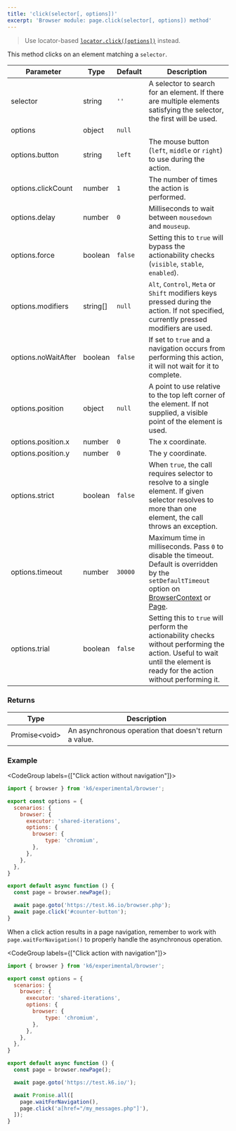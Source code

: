 ```yaml
---
title: 'click(selector[, options])'
excerpt: 'Browser module: page.click(selector[, options]) method'
---
```


<Blockquote mod="warning" title="">

Use locator-based [`locator.click([options])`](/javascript-api/k6-experimental/browser/locator/click/) instead.

</Blockquote>

This method clicks on an element matching a `selector`.

<TableWithNestedRows>

| Parameter           | Type     | Default | Description                                                                                                                                                                                                                           |
|---------------------|----------|---------|---------------------------------------------------------------------------------------------------------------------------------------------------------------------------------------------------------------------------------------|
| selector            | string   | `''`    |  A selector to search for an element. If there are multiple elements satisfying the selector, the first will be used.                                                                                                                 |
| options             | object   | `null`  |                                                                                                                                                                                              |
| options.button      | string   | `left`  | The mouse button (`left`, `middle` or `right`) to use during the action.                                                                                                                                                              |
| options.clickCount  | number   | `1`     | The number of times the action is performed.                                                                                                                                                                                          |
| options.delay       | number   | `0`     | Milliseconds to wait between `mousedown` and `mouseup`.                                                                                                                                                                               |
| options.force       | boolean  | `false` | Setting this to `true` will bypass the actionability checks (`visible`, `stable`, `enabled`).                                                                                                                                         |
| options.modifiers   | string[] | `null`  | `Alt`, `Control`, `Meta` or `Shift` modifiers keys pressed during the action. If not specified, currently pressed modifiers are used.                                                                                                 |
| options.noWaitAfter | boolean  | `false` | If set to `true` and a navigation occurs from performing this action, it will not wait for it to complete.                                                                                                                            |
| options.position    | object   | `null`  | A point to use relative to the top left corner of the element. If not supplied, a visible point of the element is used.                                                                                                               |
| options.position.x  | number   | `0`     | The x coordinate.                                                                                                                                                                                                                     |
| options.position.y  | number   | `0`     | The y coordinate.                                                                                                                                                                                                                     |
| options.strict      | boolean  | `false` | When `true`, the call requires selector to resolve to a single element. If given selector resolves to more than one element, the call throws an exception.                                                                            |
| options.timeout     | number   | `30000` | Maximum time in milliseconds. Pass `0` to disable the timeout. Default is overridden by the `setDefaultTimeout` option on [BrowserContext](/javascript-api/k6-experimental/browser/browsercontext/) or [Page](/javascript-api/k6-experimental/browser/page/). |
| options.trial       | boolean  | `false` | Setting this to `true` will perform the actionability checks without performing the action. Useful to wait until the element is ready for the action without performing it.                                                           |

</TableWithNestedRows>

### Returns

| Type                 | Description                                                                                     |
| ----                 | -----------                                                                                     |
| Promise&lt;void&gt;              | An asynchronous operation that doesn't return a value.                                          |

### Example

<CodeGroup labels={["Click action without navigation"]}>

```javascript
import { browser } from 'k6/experimental/browser';

export const options = {
  scenarios: {
    browser: {
      executor: 'shared-iterations',
      options: {
        browser: {
            type: 'chromium',
        },
      },
    },
  },
}

export default async function () {
  const page = browser.newPage();

  await page.goto('https://test.k6.io/browser.php');
  await page.click('#counter-button');
}
```

</CodeGroup>

When a click action results in a page navigation, remember to work with `page.waitForNavigation()` to properly handle the asynchronous operation.

<CodeGroup labels={["Click action with navigation"]}>

```javascript
import { browser } from 'k6/experimental/browser';

export const options = {
  scenarios: {
    browser: {
      executor: 'shared-iterations',
      options: {
        browser: {
            type: 'chromium',
        },
      },
    },
  },
}

export default async function () {
  const page = browser.newPage();

  await page.goto('https://test.k6.io/');

  await Promise.all([
    page.waitForNavigation(),
    page.click('a[href="/my_messages.php"]'),
  ]);
}
```

</CodeGroup>